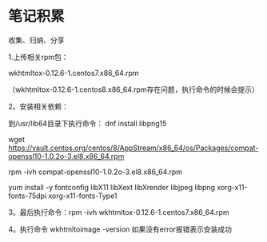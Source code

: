 # 笔记积累

收集、归纳、分享



1.上传相关rpm包：

wkhtmltox-0.12.6-1.centos7.x86_64.rpm

（wkhtmltox-0.12.6-1.centos8.x86_64.rpm存在问题，执行命令的时候会提示）

2。安装相关依赖：

到/usr/lib64目录下执行命令： dnf install libpng15

wget https://vault.centos.org/centos/8/AppStream/x86_64/os/Packages/compat-openssl10-1.0.2o-3.el8.x86_64.rpm

rpm -ivh compat-openssl10-1.0.2o-3.el8.x86_64.rpm

yum install -y fontconfig libX11 libXext libXrender libjpeg libpng xorg-x11-fonts-75dpi xorg-x11-fonts-Type1

3。最后执行命令：rpm -ivh wkhtmltox-0.12.6-1.centos7.x86_64.rpm



4。执行命令 wkhtmltoimage -version 如果没有error报错表示安装成功